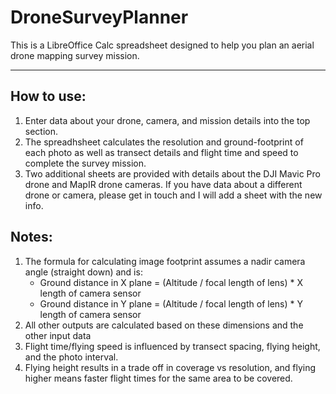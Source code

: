 # DroneSurveyPlanner
This is a LibreOffice Calc spreadsheet designed to help you plan an aerial drone mapping survey mission.

---

## How to use:

1. Enter data about your drone, camera, and mission details into the top section.
2. The spreadhsheet calculates the resolution and ground-footprint of each photo as well as transect details and flight time and speed to complete the survey mission.
3. Two additional sheets are provided with details about the DJI Mavic Pro drone and MapIR drone cameras. If you have data about a different drone or camera, please get in touch and I will add a sheet with the new info.


## Notes:

1. The formula for calculating image footprint assumes a nadir camera angle (straight down) and is: 
    - Ground distance in X plane = (Altitude / focal length of lens) * X length of camera sensor
    - Ground distance in Y plane = (Altitude / focal length of lens) * Y length of camera sensor
2. All other outputs are calculated based on these dimensions and the other input data
3. Flight time/flying speed is influenced by transect spacing, flying height, and the photo interval.
4. Flying height results in a trade off in coverage vs resolution, and flying higher means faster flight times for the same area to be covered.
